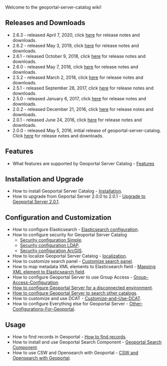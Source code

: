 Welcome to the geoportal-server-catalog wiki!

## Releases and Downloads
- 2.6.3 - released April 7, 2020, click [here](https://github.com/ArcGIS/geoportal-server-catalog/releases) for release notes and downloads.
- 2.6.2 - released May 3, 2019, click [here](https://github.com/ArcGIS/geoportal-server-catalog/releases) for release notes and downloads.
- 2.6.1 - released October 9, 2018, click [here](https://github.com/ArcGIS/geoportal-server-catalog/releases) for release notes and downloads.
- 2.6.0 - released May 7, 2018, click [here](https://github.com/ArcGIS/geoportal-server-catalog/releases) for release notes and downloads.
- 2.5.2 - released March 2, 2018, click [here](https://github.com/ArcGIS/geoportal-server-catalog/releases) for release notes and downloads.
- 2.5.1 - released September 28, 2017, click [here](https://github.com/ArcGIS/geoportal-server-catalog/releases) for release notes and downloads.
- 2.5.0 - released January 6, 2017, click [here](https://github.com/ArcGIS/geoportal-server-catalog/releases) for release notes and downloads.
- 2.0.2 - released December 21, 2016, click [here](https://github.com/ArcGIS/geoportal-server-catalog/releases) for release notes and downloads.
- 2.0.1 - released June 24, 2016, click [here](https://github.com/ArcGIS/geoportal-server-catalog/releases) for release notes and downloads.
- 2.0.0 - released May 5, 2016, initial release of geoportal-server-catalog. Click [here](https://github.com/ArcGIS/geoportal-server-catalog/releases) for release notes and downloads.


## Features
  * What features are supported by Geoportal Server Catalog - [Features](https://github.com/Esri/geoportal-server-catalog/wiki/Features)
  
  
## Installation and Upgrade
- How to install Geoportal Server Catalog - [Installation](https://github.com/Esri/geoportal-server-catalog/wiki/Installation).
- How to upgrade from Geportal Server 2.0.0 to 2.0.1 - [Upgrade to Geoportal Server 2.0.1](https://github.com/Esri/geoportal-server-catalog/wiki/Upgrade-to-Geoportal-Server-2.0.1).

## Configuration and Customization
  * How to configure Elasticsearch - [Elasticsearch configuration](https://github.com/Esri/geoportal-server-catalog/wiki/Elasticsearch-configuration).
  * How to configure security for Geoportal Server Catalog
    * [Security configuration Simple](https://github.com/Esri/geoportal-server-catalog/wiki/Security-configuration-Simple).
  	 * [Security configuration LDAP](https://github.com/Esri/geoportal-server-catalog/wiki/Security-configuration-LDAP).
     * [Security configuration ArcGIS](https://github.com/Esri/geoportal-server-catalog/wiki/Security-configuration-ArcGIS).
  * How to localize Geoportal Server Catalog - [localization](https://github.com/Esri/geoportal-server-catalog/wiki/Localization).
  * How to customize search panel - [Customize search panel](https://github.com/Esri/geoportal-server-catalog/wiki/Customize-search-panel).
  * How to map metadata XML elements to Elasticsearch field - [Mapping XML element to Elasticsearch field](https://github.com/Esri/geoportal-server-catalog/wiki/Mapping-XML-element-to-Elasticsearch-field).
  * How to configure Geoportal Server to use Group Access - [Group-Access-Configuration](https://github.com/Esri/geoportal-server-catalog/wiki/Group-Access-Configuration).
  * [How to configure Geoportal Server for a disconnected environment](https://github.com/Esri/geoportal-server-catalog/wiki/Configure-geoportal-for-a-disconnected-environment).
  * [How to configure Geoportal Server to search other catalogs](https://github.com/Esri/geoportal-server-catalog/wiki/Configure-geoportal-to-search-other-catalogs).
  * How to customize and use DCAT - [Customize-and-Use-DCAT](https://github.com/Esri/geoportal-server-catalog/wiki/Customize-and-Use-DCAT).    
  * How to configure Everything else for Geoportal Server - [Other-Configurations-For-Geoportal](https://github.com/Esri/geoportal-server-catalog/wiki/Other-Configurations-For-Geoportal).

  
## Usage
  * How to find records in Geoportal - [How to find records](https://github.com/Esri/geoportal-server-catalog/wiki/How-to-find-records).  
  * How to install and use Geoportal Search Component - [Geoportal Search Component](https://github.com/Esri/geoportal-server-catalog/wiki/Geoportal-Search-Component).  
  * How to use CSW and Opensearch with Geoportal - [CSW and Opensearch with Geoportal](https://github.com/Esri/geoportal-server-catalog/wiki/CSW-and-Opensearch-with-Geoportal).  
